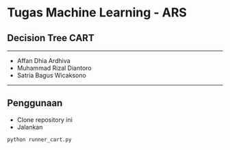 # Tugas Machine Learning - ARS
## Decision Tree CART

---

- Affan Dhia Ardhiva
- Muhammad Rizal Diantoro
- Satria Bagus Wicaksono

----
## Penggunaan
- Clone repository ini
- Jalankan 
```python 
python runner_cart.py
``` 

